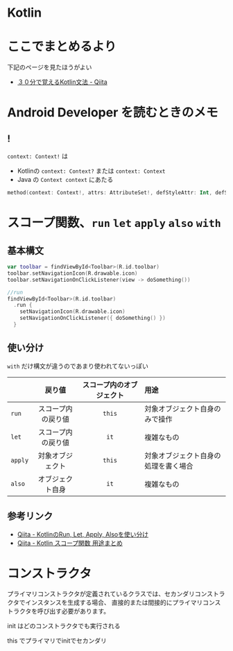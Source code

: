 # Kotlin

# ここでまとめるより

下記のページを見たほうがよい

- [３０分で覚えるKotlin文法 - Qiita](https://qiita.com/k5n/items/cc0377b75d8537ef8a85)

# Android Developer を読むときのメモ

## !

`context: Context!` は


- Kotlinの `context: Context?` または `context: Context`　
- Java の `Context context` にあたる

```kotlin
method(context: Context!, attrs: AttributeSet!, defStyleAttr: Int, defStyleRes: Int)
```

# スコープ関数、`run` `let` `apply` `also` `with` 

## 基本構文

```kotlin
var toolbar = findViewById<Toolbar>(R.id.toolbar)
toolbar.setNavigationIcon(R.drawable.icon)
toolbar.setNavigationOnClickListener(view -> doSomething())

//run
findViewById<Toolbar>(R.id.toolbar)
  .run {
    setNavigationIcon(R.drawable.icon)
    setNavigationOnClickListener({ doSomething() })
  }
```


## 使い分け

`with` だけ構文が違うのであまり使われてないっぽい

| |戻り値|スコープ内のオブジェクト|用途|
|:---|:---:|:---:|:---|
|`run`|スコープ内の戻り値|`this`|対象オブジェクト自身のみで操作|
|`let`|スコープ内の戻り値|`it`|複雑なもの|
|`apply`|対象オブジェクト|`this`|対象オブジェクト自身の処理を書く場合|
|`also`|オブジェクト自身|`it`|複雑なもの|


## 参考リンク
- [Qiita - KotlinのRun, Let, Apply, Alsoを使い分け](https://qiita.com/JohnSmithWithHaruhi/items/e8f411c379483d4902aa)
- [Qiita - Kotlin スコープ関数 用途まとめ](https://qiita.com/ngsw_taro/items/d29e3080d9fc8a38691e)


# コンストラクタ
プライマリコンストラクタが定義されているクラスでは、セカンダリコンストラクタでインスタンスを生成する場合、
直接的または間接的にプライマリコンストラクタを呼び出す必要があります。

init はどのコンストラクタでも実行される

this でプライマリでinitでセカンダリ